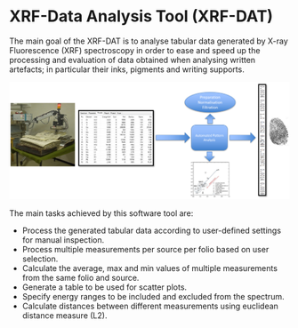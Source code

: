 # XRF-Data Analysis Tool (XRF-DAT)

The main goal of the XRF-DAT is to analyse tabular data generated by X-ray Fluorescence (XRF) spectroscopy in order to ease and speed up the processing and evaluation of data obtained when analysing written artefacts; in particular their inks, pigments and writing supports.

![XRF-DAT](https://github.com/Hussein-Mohammed/XRF-Data-Analysis-Tool-XRF-DAT/blob/master/xrf-dat.png)

The main tasks achieved by this software tool are:

- Process the generated tabular data according to user-defined settings for manual inspection.
- Process multiple measurements per source per folio based on user selection.
- Calculate the average, max and min values of multiple measurements from the same folio and source.
- Generate a table to be used for scatter plots.
- Specify energy ranges to be included and excluded from the spectrum.
- Calculate distances between different measurements using euclidean distance measure (L2).

